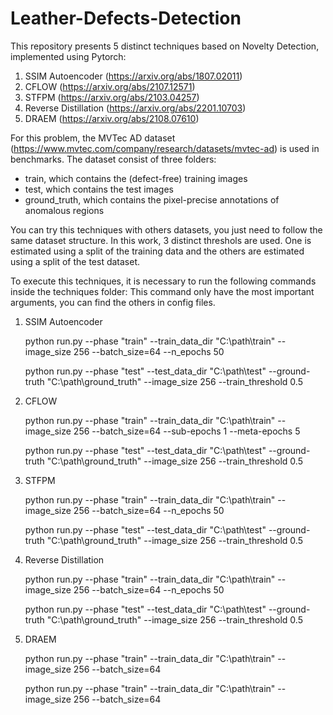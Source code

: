 ﻿# Leather-Defects-Detection
This repository presents 5 distinct techniques based on Novelty Detection, implemented using Pytorch:

1. SSIM Autoencoder (https://arxiv.org/abs/1807.02011)
2. CFLOW (https://arxiv.org/abs/2107.12571)
3. STFPM (https://arxiv.org/abs/2103.04257)
4. Reverse Distillation (https://arxiv.org/abs/2201.10703)
5. DRAEM (https://arxiv.org/abs/2108.07610)

For this problem, the MVTec AD dataset (https://www.mvtec.com/company/research/datasets/mvtec-ad) is used in benchmarks. The dataset consist of three folders:

* train, which contains the (defect-free) training images
* test, which contains the test images
* ground_truth, which contains the pixel-precise annotations of anomalous regions

You can try this techniques with others datasets, you just need to follow the same dataset structure.
In this work, 3 distinct threshols are used. One is estimated using a split of the training data and the others are estimated using a split of the test dataset.

To execute this techniques, it is necessary to run the following commands inside the techniques folder:
This command only have the most important arguments, you can find the others in config files.

1. SSIM Autoencoder

    python run.py --phase "train" --train_data_dir "C:\path\train" --image_size 256 --batch_size=64 --n_epochs 50 

    python run.py --phase "test" --test_data_dir "C:\path\test" --ground-truth "C:\path\ground_truth" --image_size 256 --train_threshold 0.5


2. CFLOW 

    python run.py --phase "train" --train_data_dir "C:\path\train" --image_size 256 --batch_size=64 --sub-epochs 1 --meta-epochs 5

    python run.py --phase "test" --test_data_dir "C:\path\test" --ground-truth "C:\path\ground_truth" --image_size 256 --train_threshold 0.5

3. STFPM 

    python run.py --phase "train" --train_data_dir "C:\path\train" --image_size 256 --batch_size=64 --n_epochs 50 

    python run.py --phase "test" --test_data_dir "C:\path\test" --ground-truth "C:\path\ground_truth" --image_size 256 --train_threshold 0.5

4. Reverse Distillation 

    python run.py --phase "train" --train_data_dir "C:\path\train" --image_size 256 --batch_size=64 --n_epochs 50 

    python run.py --phase "test" --test_data_dir "C:\path\test" --ground-truth "C:\path\ground_truth" --image_size 256 --train_threshold 0.5
    
5. DRAEM 

    python run.py --phase "train" --train_data_dir "C:\path\train" --image_size 256 --batch_size=64 

    python run.py --phase "train" --train_data_dir "C:\path\train" --image_size 256 --batch_size=64 
